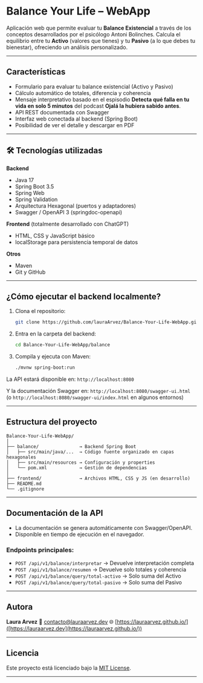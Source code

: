 # Balance Your Life – WebApp

Aplicación web que permite evaluar tu **Balance Existencial** a través de los conceptos desarrollados por el psicólogo Antoni Bolinches. Calcula el equilibrio entre tu **Activo** (valores que tienes) y tu **Pasivo** (a lo que debes tu bienestar), ofreciendo un análisis personalizado.

---

## Características

* Formulario para evaluar tu balance existencial (Activo y Pasivo)
* Cálculo automático de totales, diferencia y coherencia
* Mensaje interpretativo basado en el espisodio **Detecta qué falla en tu vida en solo 5 minutos** del podcast **Ojalá la hubiera sabido antes**.
* API REST documentada con Swagger
* Interfaz web conectada al backend (Spring Boot)
* Posibilidad de ver el detalle y descargar en PDF

---

## 🛠️ Tecnologías utilizadas

**Backend**

* Java 17
* Spring Boot 3.5
* Spring Web
* Spring Validation
* Arquitectura Hexagonal (puertos y adaptadores)
* Swagger / OpenAPI 3 (springdoc-openapi)

**Frontend** (totalmente desarrollado con ChatGPT)

* HTML, CSS y JavaScript básico
* localStorage para persistencia temporal de datos

**Otros**

* Maven
* Git y GitHub

---

## ¿Cómo ejecutar el backend localmente?

1. Clona el repositorio:

   ```bash
   git clone https://github.com/lauraArvez/Balance-Your-Life-WebApp.git
   ```
2. Entra en la carpeta del backend:

   ```bash
   cd Balance-Your-Life-WebApp/balance
   ```
3. Compila y ejecuta con Maven:

   ```bash
   ./mvnw spring-boot:run
   ```

La API estará disponible en:
 `http://localhost:8080`

Y la documentación Swagger en:
 `http://localhost:8080/swagger-ui.html`
(o `http://localhost:8080/swagger-ui/index.html` en algunos entornos)

---

##  Estructura del proyecto

```
Balance-Your-Life-WebApp/
│
├── balance/               → Backend Spring Boot
│   ├── src/main/java/...  → Código fuente organizado en capas hexagonales
│   ├── src/main/resources → Configuración y properties
│   └── pom.xml            → Gestión de dependencias
│
├── frontend/              → Archivos HTML, CSS y JS (en desarrollo)
├── README.md
└── .gitignore
```

---

##  Documentación de la API

* La documentación se genera automáticamente con Swagger/OpenAPI.
* Disponible en tiempo de ejecución en el navegador.

### Endpoints principales:

* `POST /api/v1/balance/interpretar` → Devuelve interpretación completa
* `POST /api/v1/balance/resumen` → Devuelve solo totales y coherencia
* `POST /api/v1/balance/query/total-activo` → Solo suma del Activo
* `POST /api/v1/balance/query/total-pasivo` → Solo suma del Pasivo

---

## Autora

**Laura Arvez**
📧 [contacto@lauraarvez.dev](mailto:arvezlau@hotmail.com)
🌐 [https://lauraarvez.github.io/]([https://lauraarvez.dev](https://lauraarvez.github.io/))

---

## Licencia

Este proyecto está licenciado bajo la [MIT License](https://opensource.org/licenses/MIT).

---


